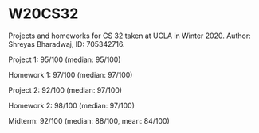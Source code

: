 # W20CS32

Projects and homeworks for CS 32 taken at UCLA in Winter 2020. Author: Shreyas Bharadwaj, ID: 705342716.

Project 1: 95/100 (median: 95/100)

Homework 1: 97/100 (median: 97/100)

Project 2: 92/100 (median: 97/100)

Homework 2: 98/100 (median: 97/100)

Midterm: 92/100 (median: 88/100, mean: 84/100)

